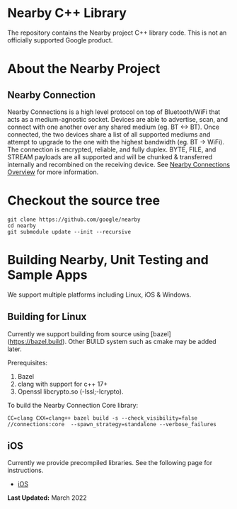 # Nearby C++ Library

The repository contains the Nearby project C++ library code. This is not an
officially supported Google product.

# About the Nearby Project

## Nearby Connection
Nearby Connections is a high level protocol on top of Bluetooth/WiFi that acts
as a medium-agnostic socket. Devices are able to advertise, scan, and connect
with one another over any shared medium (eg. BT <-> BT).
Once connected, the two devices share a list of all supported mediums and
attempt to upgrade to the one with the highest bandwidth (eg. BT -> WiFi).
The connection is encrypted, reliable, and fully duplex. BYTE, FILE, and STREAM
payloads are all supported and will be chunked & transferred internally and
recombined on the receiving device.
See [Nearby Connections Overview](https://developers.google.com/nearby/connections/overview)
for more information.

# Checkout the source tree

```shell
git clone https://github.com/google/nearby
cd nearby
git submodule update --init --recursive
```

# Building Nearby, Unit Testing and Sample Apps
We support multiple platforms including Linux, iOS & Windows.
## Building for Linux
Currently we support building from source using [bazel] (https://bazel.build). Other BUILD system such as cmake may be added later.

Prerequisites:

1. Bazel
2. clang with support for c++ 17+
3. Openssl libcrypto.so (-lssl;-lcrypto).


To build the Nearby Connection Core library:

```shell
CC=clang CXX=clang++ bazel build -s --check_visibility=false //connections:core  --spawn_strategy=standalone --verbose_failures
```

## iOS
Currently we provide precompiled libraries. See the following page for instructions.

* [iOS](https://github.com/google/nearby/blob/master/docs/ios_build.md)


**Last Updated:** March 2022
